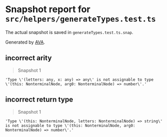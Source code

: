 # Snapshot report for `src/helpers/generateTypes.test.ts`

The actual snapshot is saved in `generateTypes.test.ts.snap`.

Generated by [AVA](https://avajs.dev).

## incorrect arity

> Snapshot 1

    'Type \'(letters: any, x: any) => any\' is not assignable to type \'(this: NonterminalNode, arg0: NonterminalNode) => number\'.'

## incorrect return type

> Snapshot 1

    'Type \'(this: NonterminalNode, letters: NonterminalNode) => string\' is not assignable to type \'(this: NonterminalNode, arg0: NonterminalNode) => number\'.'
